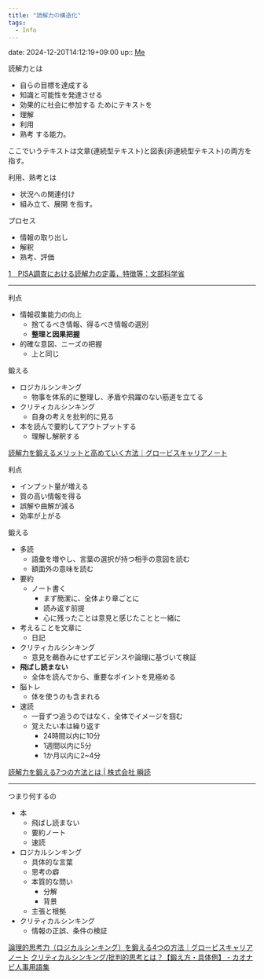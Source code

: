```yaml
---
title: "読解力の構造化"
tags:
  - Info
---
```

date: 2024-12-20T14:12:19+09:00
up:: [Me](../Bar/Novel/Chaos/Me.md)

読解力とは
- 自らの目標を達成する
- 知識と可能性を発達させる
- 効果的に社会に参加する
ためにテキストを
- 理解
- 利用
- 熟考
する能力。

ここでいうテキストは文章(連続型テキスト)と図表(非連続型テキスト)の両方を指す。

利用、熟考とは
- 状況への関連付け
- 組み立て、展開
を指す。

プロセス
- 情報の取り出し
- 解釈
- 熟考、評価

[1　PISA調査における読解力の定義，特徴等：文部科学省](https://www.mext.go.jp/a_menu/shotou/gakuryoku/siryo/1379669.htm)

---

利点
- 情報収集能力の向上
    - 捨てるべき情報、得るべき情報の選別
    - **整理と因果把握**
- 的確な意図、ニーズの把握
    - 上と同じ

鍛える
- ロジカルシンキング
    - 物事を体系的に整理し、矛盾や飛躍のない筋道を立てる
- クリティカルシンキング
    - 自身の考えを批判的に見る
- 本を読んで要約してアウトプットする
    - 理解し解釈する

[読解力を鍛えるメリットと高めていく方法｜グロービスキャリアノート](https://mba.globis.ac.jp/careernote/1306.html)


利点
- インプット量が増える
- 質の高い情報を得る
- 誤解や曲解が減る
- 効率が上がる

鍛える
- 多読
    - 語彙を増やし、言葉の選択が持つ相手の意図を読む
    - 額面外の意味を読む
- 要約
    - ノート書く
        - まず簡潔に、全体より章ごとに
        - 読み返す前提
        - 心に残ったことは意見と感じたことと一緒に
- 考えることを文章に
    - 日記
- クリティカルシンキング
    - 意見を鵜呑みにせずエビデンスや論理に基づいて検証
- **飛ばし読まない**
    - 全体を読んでから、重要なポイントを見極める
- 脳トレ
    - 体を使うのも含まれる
- 速読
    - 一音ずつ追うのではなく、全体でイメージを掴む
    - 覚えたい本は繰り返す
        - 24時間以内に10分
        - 1週間以内に5分
        - 1か月以内に2~4分


[読解力を鍛える7つの方法とは | 株式会社 瞬読](https://syundoku.jp/speed-reading/reading-comprehension)


---

つまり何するの
- 本
    - 飛ばし読まない
    - 要約ノート
    - 速読
- ロジカルシンキング
    - 具体的な言葉
    - 思考の癖
    - 本質的な問い
        - 分解
        - 背景
    - 主張と根拠
- クリティカルシンキング
    - 情報の正誤、条件の検証


[論理的思考力（ロジカルシンキング）を鍛える4つの方法｜グロービスキャリアノート](https://mba.globis.ac.jp/careernote/1006.html)
[クリティカルシンキング/批判的思考とは？【鍛え方・具体例】 - カオナビ人事用語集](https://www.kaonavi.jp/dictionary/criticalthinking/)